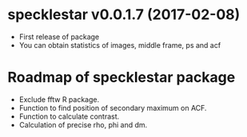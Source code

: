 # specklestar v0.0.1.7 (2017-02-08)

* First release of package
* You can obtain statistics of images, middle frame, ps and acf

# Roadmap of specklestar package

- Exclude fftw R package.
- Function to find position of secondary maximum on ACF.
- Function to calculate contrast.
- Calculation of precise rho, phi and dm.
